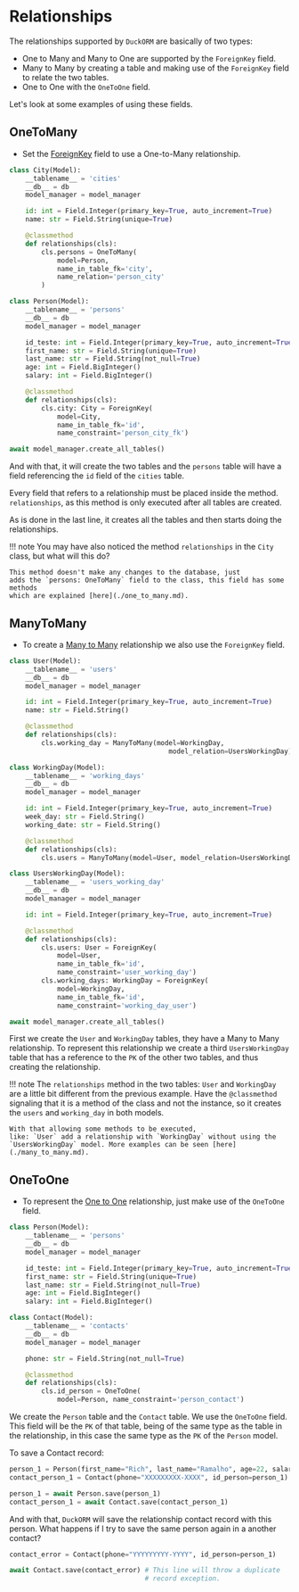 # Relationships

The relationships supported by `DuckORM` are basically of two types:

- One to Many and Many to One are supported by the `ForeignKey` field.
- Many to Many by creating a table and making use of the `ForeignKey` field to
relate the two tables.
- One to One with the `OneToOne` field.

Let's look at some examples of using these fields.

## OneToMany

- Set the [ForeignKey](./foreignkey.md) field to use a One-to-Many relationship.

``` python hl_lines="28-33"
class City(Model):
    __tablename__ = 'cities'
    __db__ = db
    model_manager = model_manager

    id: int = Field.Integer(primary_key=True, auto_increment=True)
    name: str = Field.String(unique=True)

    @classmethod
    def relationships(cls):
        cls.persons = OneToMany(
            model=Person,
            name_in_table_fk='city',
            name_relation='person_city'
        )

class Person(Model):
    __tablename__ = 'persons'
    __db__ = db
    model_manager = model_manager

    id_teste: int = Field.Integer(primary_key=True, auto_increment=True)
    first_name: str = Field.String(unique=True)
    last_name: str = Field.String(not_null=True)
    age: int = Field.BigInteger()
    salary: int = Field.BigInteger()

    @classmethod
    def relationships(cls):
        cls.city: City = ForeignKey(
            model=City,
            name_in_table_fk='id',
            name_constraint='person_city_fk')

await model_manager.create_all_tables()
```

And with that, it will create the two tables and the `persons` table will have 
a field referencing the `id` field of the `cities` table.

Every field that refers to a relationship must be placed inside the method.
`relationships`, as this method is only executed after all tables are created.

As is done in the last line, it creates all the tables and then starts doing
the relationships.

!!! note
    You may have also noticed the method `relationships` in the `City` class, 
    but what will this do?

    This method doesn't make any changes to the database, just
    adds the `persons: OneToMany` field to the class, this field has some methods
    which are explained [here](./one_to_many.md). 


## ManyToMany

- To create a [Many to Many](./many_to_many.md) relationship we also use the `ForeignKey` field.

``` python  hl_lines="34-43"
class User(Model):
    __tablename__ = 'users'
    __db__ = db
    model_manager = model_manager

    id: int = Field.Integer(primary_key=True, auto_increment=True)
    name: str = Field.String()

    @classmethod
    def relationships(cls):
        cls.working_day = ManyToMany(model=WorkingDay,
                                        model_relation=UsersWorkingDay)

class WorkingDay(Model):
    __tablename__ = 'working_days'
    __db__ = db
    model_manager = model_manager

    id: int = Field.Integer(primary_key=True, auto_increment=True)
    week_day: str = Field.String()
    working_date: str = Field.String()

    @classmethod
    def relationships(cls):
        cls.users = ManyToMany(model=User, model_relation=UsersWorkingDay)

class UsersWorkingDay(Model):
    __tablename__ = 'users_working_day'
    __db__ = db
    model_manager = model_manager

    id: int = Field.Integer(primary_key=True, auto_increment=True)

    @classmethod
    def relationships(cls):
        cls.users: User = ForeignKey(
            model=User,
            name_in_table_fk='id',
            name_constraint='user_working_day')
        cls.working_days: WorkingDay = ForeignKey(
            model=WorkingDay,
            name_in_table_fk='id',
            name_constraint='working_day_user')

await model_manager.create_all_tables()
```

First we create the `User` and `WorkingDay` tables, they have a Many to Many
relationship. To represent this relationship we create a third `UsersWorkingDay`
table that has a reference to the `PK` of the other two tables, and thus 
creating the relationship.

!!! note
    The `relationships` method in the two tables: `User` and `WorkingDay` are a little bit
    different from the previous example. Have the `@classmethod` signaling that it is a
    method of the class and not the instance, so it creates the `users` and
    `working_day` in both models. 
    
    With that allowing some methods to be executed,
    like: `User` add a relationship with `WorkingDay` without using the
    `UsersWorkingDay` model. More examples can be seen [here](./many_to_many.md).

## OneToOne

- To represent the [One to One](./one_to_one.md) relationship, just make use of the `OneToOne` field.

``` python  hl_lines="19-22"
class Person(Model):
    __tablename__ = 'persons'
    __db__ = db
    model_manager = model_manager

    id_teste: int = Field.Integer(primary_key=True, auto_increment=True)
    first_name: str = Field.String(unique=True)
    last_name: str = Field.String(not_null=True)
    age: int = Field.BigInteger()
    salary: int = Field.BigInteger()

class Contact(Model):
    __tablename__ = 'contacts'
    __db__ = db
    model_manager = model_manager

    phone: str = Field.String(not_null=True)

    @classmethod
    def relationships(cls):
        cls.id_person = OneToOne(
            model=Person, name_constraint='person_contact')
```

We create the `Person` table and the `Contact` table. We use the `OneToOne` field.
This field will be the `PK` of that table, being of the same type as the table in the
relationship, in this case the same type as the `PK` of the `Person` model.

To save a Contact record:

``` python hl_lines="2 5"
person_1 = Person(first_name="Rich", last_name="Ramalho", age=22, salary=1250)
contact_person_1 = Contact(phone="XXXXXXXXX-XXXX", id_person=person_1)

person_1 = await Person.save(person_1)
contact_person_1 = await Contact.save(contact_person_1)
```

And with that, `DuckORM` will save the relationship contact record
with this person. What happens if I try to save the same person again in a
another contact?

``` python hl_lines="3 4"
contact_error = Contact(phone="YYYYYYYYY-YYYY", id_person=person_1)

await Contact.save(contact_error) # This line will throw a duplicate 
                                  # record exception.
```